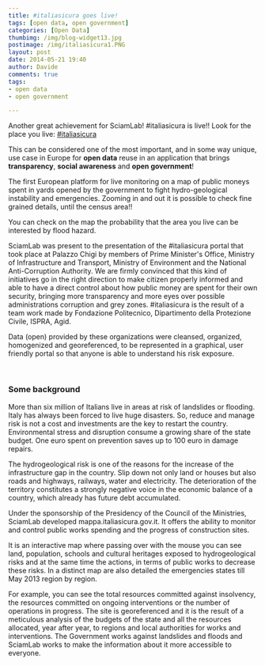 ```yaml
---
title: #italiasicura goes live!
tags: [open data, open government]
categories: [Open Data]
thumbimg: /img/blog-widget13.jpg
postimage: /img/italiasicura1.PNG
layout: post
date: 2014-05-21 19:40
author: Davide
comments: true
tags:
- open data
- open government

---
```


Another great achievement for SciamLab! #italiasicura is live!!
Look for the place you live: [#italiasicura](http://mappa.italiasicura.gov.it)

This can be considered one of the most important, and in some way unique, use case in Europe for **open data** reuse in an application that brings **transparency**, **social awareness** and **open government**!

The first European platform for live monitoring on a map of public moneys spent in yards opened by the government to fight hydro-geological instability and emergencies. Zooming in and out it is possible to check fine grained details, until the census area!!

You can check on the map the probability that the area you live can be interested by flood hazard.

SciamLab was present to the presentation of the #italiasicura portal that took place at Palazzo Chigi by members of Prime Minister's Office, Ministry of Infrastructure and Transport, Ministry of Environment and the National Anti-Corruption Authority.
We are firmly convinced that this kind of initiatives go in the right direction to make citizen properly informed and able to have a direct control about how public money are spent for their own security, bringing more transparency and more eyes over possible administrations corruption and grey zones.
#italiasicura is the result of a team work made by Fondazione Politecnico, Dipartimento della Protezione Civile, ISPRA, Agid.

Data (open) provided by these organizations were cleansed, organized, homogenized and georeferenced, to be represented in a graphical, user friendly portal so that anyone is able to understand his risk exposure.

<br>

### Some background

More than six million of Italians live in areas at risk of landslides or flooding. Italy has always been forced to live huge disasters. So, reduce and manage risk is not a cost and investments are the key to restart the country.
Environmental stress and disruption consume a growing share of the state budget. One euro spent on prevention saves up to 100 euro in damage repairs. 

The hydrogeological risk is one of the reasons for the increase of the infrastructure gap in the country. Slip down not only land or houses but also roads and highways, railways, water and electricity. 
The deterioration of the territory constitutes a strongly negative voice in the economic balance of a country, which already has future debt accumulated.

Under the sponsorship of the Presidency of the Council of the Ministries, SciamLab developed mappa.italiasicura.gov.it. It offers the ability to monitor and control public works spending and the progress of construction sites.

It is an interactive map where passing over with the mouse you can see land, population, schools and cultural heritages exposed to hydrogeological risks and at the same time the actions, in terms of public works to decrease these risks. In a distinct map are also detailed the emergencies states till May 2013 region by region.

For example, you can see the total resources committed against insolvency, the resources committed on ongoing interventions or the number of operations in progress.
The site is georeferenced and it is the result of a meticulous analysis of the budgets of the state and all the resources allocated, year after year, to regions and local authorities for works and interventions.
The Government works against landslides and floods and SciamLab works to make the information about it more accessible to everyone.